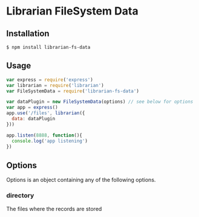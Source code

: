 # Librarian FileSystem Data

## Installation

```
$ npm install librarian-fs-data
```

## Usage

```js
var express = require('express')
var librarian = require('librarian')
var FileSystemData = require('librarian-fs-data')

var dataPlugin = new FileSystemData(options) // see below for options
var app = express()
app.use('/files', librarian({
  data: dataPlugin
}))

app.listen(8888, function(){
  console.log('app listening')
})
```

## Options

Options is an object containing any of the following options.

### directory

The files where the records are stored
